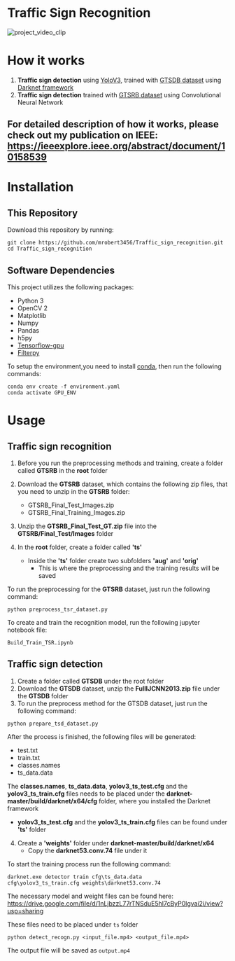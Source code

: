 # Traffic Sign Recognition


![project_video_clip](./data/output.gif)


# How it works

1. **Traffic sign detection** using [YoloV3](https://pjreddie.com/darknet/yolo/), trained with [GTSDB dataset](https://benchmark.ini.rub.de/gtsdb_news.html) using [Darknet framework](https://pjreddie.com/darknet/)
2. **Traffic sign detection** trained with [GTSRB dataset](https://benchmark.ini.rub.de/gtsrb_news.html) using Convolutional Neural Network


For detailed description of how it works, please check out my publication on IEEE:
https://ieeexplore.ieee.org/abstract/document/10158539
---
# Installation

## This Repository

Download this repository by running:

```
git clone https://github.com/mrobert3456/Traffic_sign_recognition.git
cd Traffic_sign_recognition
```

## Software Dependencies

This project utilizes the following packages:

* Python 3
* OpenCV 2
* Matplotlib
* Numpy
* Pandas
* h5py
* [Tensorflow-gpu](https://www.tensorflow.org/install/pip)
* [Filterpy](https://filterpy.readthedocs.io/en/latest/)

To setup the environment,you need to install [conda](https://docs.conda.io/projects/conda/en/latest/user-guide/install/index.html), then run the following commands:
```
conda env create -f environment.yaml
conda activate GPU_ENV
```


# Usage

## Traffic sign recognition
1. Before you run the preprocessing methods and training, create a folder called **GTSRB** in the **root** folder
2. Download the **GTSRB** dataset, which contains the following zip files, that you need to unzip in the **GTSRB** folder:
   * GTSRB_Final_Test_Images.zip
   * GTSRB_Final_Training_Images.zip
3. Unzip the **GTSRB_Final_Test_GT.zip** file into the **GTSRB/Final_Test/Images** folder

4. In the **root** folder, create a folder called **'ts'**
   * Inside the **'ts'** folder create two subfolders **'aug'** and **'orig'**
      * This is where the preprocessing and the training results will be saved

To run the preprocessing for the **GTSRB** dataset, just run the following command:
```commandline
python preprocess_tsr_dataset.py
```

To create and train the recognition model, run the following jupyter notebook file:
```commandline
Build_Train_TSR.ipynb
```

## Traffic sign detection

1. Create a folder called **GTSDB** under the root folder
2. Download the **GTSDB** dataset, unzip the **FullIJCNN2013.zip** file under the **GTSDB** folder
3. To run the preprocess method for the GTSDB dataset, just run the following command:

```commandline
python prepare_tsd_dataset.py
```

After the process is finished, the following files will be generated:
   * test.txt
   * train.txt
   * classes.names 
   * ts_data.data 

The **classes.names**, **ts_data.data**, **yolov3_ts_test.cfg** and the **yolov3_ts_train.cfg** files needs to be placed under the **darknet-master/build/darknet/x64/cfg** folder, where you installed the Darknet framework
   * **yolov3_ts_test.cfg** and the **yolov3_ts_train.cfg** files can be found under **'ts'** folder


4. Create a **'weights'** folder under **darknet-master/build/darknet/x64**
   * Copy the **darknet53.conv.74** file under it

To start the training process run the following command:
```commandline
darknet.exe detector train cfg\ts_data.data 
cfg\yolov3_ts_train.cfg weights\darknet53.conv.74
```

The necessary model and weight files can be found here: https://drive.google.com/file/d/1nLjbzzL77rTNSduE5hl7cByP0lgvai2i/view?usp=sharing

These files need to be placed under ``ts`` folder 
```
python detect_recogn.py <input_file.mp4> <output_file.mp4>
```

The output file will be saved as ```output.mp4```

